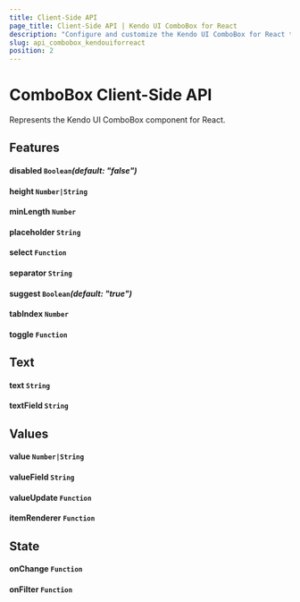 ```yaml
---
title: Client-Side API
page_title: Client-Side API | Kendo UI ComboBox for React
description: "Configure and customize the Kendo UI ComboBox for React through its client-side API reference."
slug: api_combobox_kendouiforreact
position: 2
---
```


# ComboBox Client-Side API

Represents the Kendo UI ComboBox component for React.

## Features

#### disabled `Boolean`*(default: "false")*

#### height `Number|String`

#### minLength `Number`

#### placeholder `String`

#### select `Function`

#### separator `String`

#### suggest `Boolean`*(default: "true")*

#### tabIndex `Number`

#### toggle `Function`


## Text

#### text `String`

#### textField `String`

## Values

#### value `Number|String`

#### valueField `String`

#### valueUpdate `Function`

#### itemRenderer `Function`


## State

#### onChange `Function`

#### onFilter `Function`
